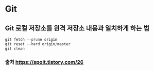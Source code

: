 # Git

## Git 로컬 저장소를 원격 저장소 내용과 일치하게 하는 법

```js
git fetch --prune origin
git reset --hard origin/master
git clean
```

### 출처 https://spoit.tistory.com/26
